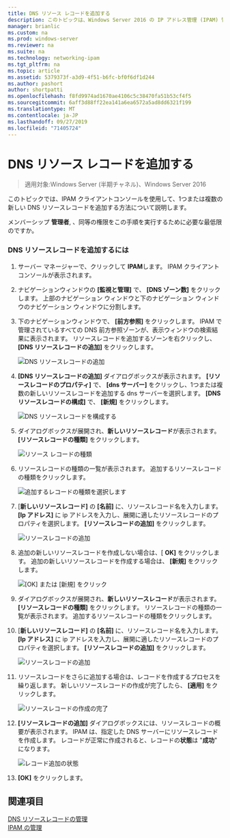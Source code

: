 ```yaml
---
title: DNS リソース レコードを追加する
description: このトピックは、Windows Server 2016 の IP アドレス管理 (IPAM) 管理ガイドに含まれています。
manager: brianlic
ms.custom: na
ms.prod: windows-server
ms.reviewer: na
ms.suite: na
ms.technology: networking-ipam
ms.tgt_pltfrm: na
ms.topic: article
ms.assetid: 5379373f-a3d9-4f51-b6fc-bf0f6df1d244
ms.author: pashort
author: shortpatti
ms.openlocfilehash: f8fd9974ad1670ae4106c5c38470fa51b53cf4f5
ms.sourcegitcommit: 6aff3d88ff22ea141a6ea6572a5ad8dd6321f199
ms.translationtype: MT
ms.contentlocale: ja-JP
ms.lasthandoff: 09/27/2019
ms.locfileid: "71405724"
---
```

# <a name="add-a-dns-resource-record"></a>DNS リソース レコードを追加する

>適用対象:Windows Server (半期チャネル)、Windows Server 2016

このトピックでは、IPAM クライアントコンソールを使用して、1つまたは複数の新しい DNS リソースレコードを追加する方法について説明します。  
  
メンバーシップ **管理者**, 、同等の権限をこの手順を実行するために必要な最低限のですか。  
  
### <a name="to-add-a-dns-resource-record"></a>DNS リソースレコードを追加するには  
  
1.  サーバー マネージャーで、クリックして  **IPAM**します。 IPAM クライアントコンソールが表示されます。  
  
2.  ナビゲーションウィンドウの **[監視と管理]** で、 **[DNS ゾーン数]** をクリックします。  上部のナビゲーション ウィンドウと下のナビゲーション ウィンドウのナビゲーション ウィンドウに分割します。  
  
3.  下のナビゲーションウィンドウで、 **[前方参照]** をクリックします。 IPAM で管理されているすべての DNS 前方参照ゾーンが、表示ウィンドウの検索結果に表示されます。 リソースレコードを追加するゾーンを右クリックし、 **[DNS リソースレコードの追加]** をクリックします。  
  
    ![DNS リソースレコードの追加](../../media/Add-a-DNS-Resource-Record/ipam_DNSrr_01.jpg)
  
4.  **[DNS リソースレコードの追加]** ダイアログボックスが表示されます。 **[リソースレコードのプロパティ]** で、 **[dns サーバー]** をクリックし、1つまたは複数の新しいリソースレコードを追加する dns サーバーを選択します。 **[DNS リソースレコードの構成]** で、 **[新規]** をクリックします。  
  
    ![DNS リソースレコードを構成する](../../media/Add-a-DNS-Resource-Record/ipam_DNSrr_02.jpg)  
  
5.  ダイアログボックスが展開され、**新しいリソースレコード**が表示されます。 **[リソースレコードの種類]** をクリックします。  
  
    ![リソース レコードの種類](../../media/Add-a-DNS-Resource-Record/ipam_DNSrr_03.jpg)  
  
6.  リソースレコードの種類の一覧が表示されます。 追加するリソースレコードの種類をクリックします。  
  
    ![追加するレコードの種類を選択します](../../media/Add-a-DNS-Resource-Record/ipam_DNSrr_04.jpg)  
  
7.  [**新しいリソースレコード]** の **[名前]** に、リソースレコード名を入力します。 **[Ip アドレス]** に ip アドレスを入力し、展開に適したリソースレコードのプロパティを選択します。 **[リソースレコードの追加]** をクリックします。  
  
    ![リソースレコードの追加](../../media/Add-a-DNS-Resource-Record/ipam_DNSrr_06.jpg)  
  
8.  追加の新しいリソースレコードを作成しない場合は、[ **OK]** をクリックします。 追加の新しいリソースレコードを作成する場合は、 **[新規]** をクリックします。  
  
    ![[OK] または [新規] をクリック](../../media/Add-a-DNS-Resource-Record/ipam_DNSrr_r2_01.jpg)
  
9. ダイアログボックスが展開され、**新しいリソースレコード**が表示されます。 **[リソースレコードの種類]** をクリックします。 リソースレコードの種類の一覧が表示されます。 追加するリソースレコードの種類をクリックします。  
  
10. [**新しいリソースレコード]** の **[名前]** に、リソースレコード名を入力します。 **[Ip アドレス]** に ip アドレスを入力し、展開に適したリソースレコードのプロパティを選択します。 **[リソースレコードの追加]** をクリックします。  
  
    ![リソースレコードの追加](../../media/Add-a-DNS-Resource-Record/ipam_DNSrr_r2_02.jpg)  
  
11. リソースレコードをさらに追加する場合は、レコードを作成するプロセスを繰り返します。 新しいリソースレコードの作成が完了したら、 **[適用]** をクリックします。  
  
    ![リソースレコードの作成の完了](../../media/Add-a-DNS-Resource-Record/ipam_DNSrr_r2_03.jpg)  
  
12. **[リソースレコードの追加]** ダイアログボックスには、リソースレコードの概要が表示されます。 IPAM は、指定した DNS サーバーにリソースレコードを作成します。 レコードが正常に作成されると、レコードの**状態**は "**成功**" になります。  
  
    ![レコード追加の状態](../../media/Add-a-DNS-Resource-Record/ipam_DNSrr_r2_04.jpg)  
  
13. **[OK]** をクリックします。  
  
## <a name="see-also"></a>関連項目  
[DNS リソースレコードの管理](DNS-Resource-Record-Management.md)  
[IPAM の管理](Manage-IPAM.md)  
  


